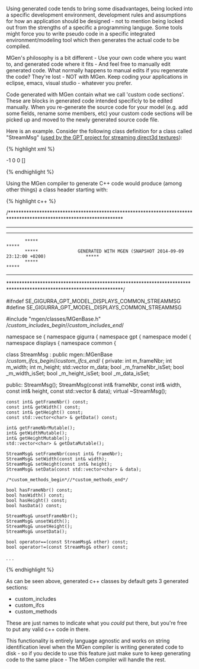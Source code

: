 ---
---

Using generated code tends to bring some disadvantages, being locked into a specific development environment, development rules and assumptions for how an application should be designed - not to mention being locked out from the strengths of a specific a programming languge. Some tools might force you to write pseudo code in a specific integrated environment/modeling tool which then generates the actual code to be compiled.

MGen's philosophy is a bit different - Use your own code where you want to, and generated code where it fits - And feel free to manually edit generated code. What normally happens to manual edits if you regenerate the code? They're lost - NOT with MGen. Keep coding your applications in eclipse, emacs, visual studio - whatever you prefer.

Code generated with MGen contain what we call 'custom code sections'. These are blocks in generated code intended specificly to be edited manually. When you re-generate the source code for your model (e.g. add some fields, rename some members, etc) your custom code sections will be picked up and moved to the newly generated source code file. 

Here is an example. Consider the following class definition for a class called "StreamMsg" ([used by the GPT project for streaming direct3d textures](https://github.com/GiGurra/gpt)):

{% highlight xml %}

<StreamMsg>
  <frameNbr type="int32">-1</frameNbr>
  <width type="int32">0</width>
  <height type="int32">0</height>
  <data type="array[int8]">[]</data>
</StreamMsg>

{% endhighlight %}

Using the MGen compiler to generate C++ code would produce (among other things) a class header starting with:

{% highlight c++ %}

/********************************************************************************************************************
 ********************************************************************************************************************
 ********************************************************************************************************************
           *****                                                                                      *****
           *****               GENERATED WITH MGEN (SNAPSHOT 2014-09-09 23:12:00 +0200)               *****
           *****                                                                                      *****		
 ********************************************************************************************************************
 ********************************************************************************************************************/

#ifndef SE_GIGURRA_GPT_MODEL_DISPLAYS_COMMON_STREAMMSG
#define SE_GIGURRA_GPT_MODEL_DISPLAYS_COMMON_STREAMMSG

#include "mgen/classes/MGenBase.h"
/*custom_includes_begin*//*custom_includes_end*/

namespace se {
namespace gigurra {
namespace gpt {
namespace model {
namespace displays {
namespace common {

class StreamMsg : public mgen::MGenBase /*custom_ifcs_begin*//*custom_ifcs_end*/ {
private:
	int m_frameNbr;
	int m_width;
	int m_height;
	std::vector<char>  m_data;
	bool _m_frameNbr_isSet;
	bool _m_width_isSet;
	bool _m_height_isSet;
	bool _m_data_isSet;

public:
	StreamMsg();
	StreamMsg(const int& frameNbr,
			const int& width,
			const int& height,
			const std::vector<char> & data);
	virtual ~StreamMsg();

	const int& getFrameNbr() const;
	const int& getWidth() const;
	const int& getHeight() const;
	const std::vector<char> & getData() const;

	int& getFrameNbrMutable();
	int& getWidthMutable();
	int& getHeightMutable();
	std::vector<char> & getDataMutable();

	StreamMsg& setFrameNbr(const int& frameNbr);
	StreamMsg& setWidth(const int& width);
	StreamMsg& setHeight(const int& height);
	StreamMsg& setData(const std::vector<char> & data);

	/*custom_methods_begin*//*custom_methods_end*/

	bool hasFrameNbr() const;
	bool hasWidth() const;
	bool hasHeight() const;
	bool hasData() const;

	StreamMsg& unsetFrameNbr();
	StreamMsg& unsetWidth();
	StreamMsg& unsetHeight();
	StreamMsg& unsetData();

	bool operator==(const StreamMsg& other) const;
	bool operator!=(const StreamMsg& other) const;

.
.
.

{% endhighlight %}

As can be seen above, generated c++ classes by default gets 3 generated sections:

 * custom_includes
 * custom_ifcs
 * custom_methods
 
These are just names to indicate what you *could* put there, but you're free to put any valid c++ code in there.

This functionality is entirely language agnostic and works on string identification level when the MGen compiler is writing generated code to disk - so if you decide to use this feature just make sure to keep generating code to the same place - The MGen compiler will handle the rest.

